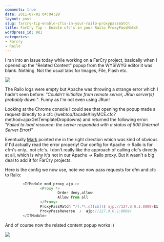 ```yaml
---
comments: true
date: 2011-07-01 04:04:20
layout: post
slug: farcry-tip-enable-cfcs-in-your-railo-proxypassmatch
title: FarCry Tip - Enable cfc's in your Railo ProxyPassMatch
wordpress_id: 981
categories:
- Farcry
- Railo
---
```


I ran into an issue today while working on a FarCry project, basically when I opened up the "Related Content" popup from the WYSIWYG editor it was blank. Nothing. Not the usual tabs for Images, File, Flash etc.

![](http://www.chapter31.com/wp-content/uploads/2011/07/relatedcontent.png)

The Railo logs were empty but Apache was throwing a strange error which I hadn't seen before: _"Couldn't initialize from remote server, JRun server(s) probably down."_. Funny as I'm not even using JRun!

Looking at the Chrome console I could see that opening the popup made a request directly to a cfc (/webtop/facade/tinyMCE.cfc?method=ajaxGetTemplateDropdowns) and returned the following error: "_Failed to load resource: the server responded with a status of 500 (Internal Server Error)_"

Eventually [Mark](http://www.learnosity.com/techblog/) pointed me in the right direction which was kind of obvious if I'd actually read the error properly! Our config for Apache -> Railo is for cfm's only...not cfc's. I don't really like the approach of calling cfc's directly at all, which is why it's not in our Apache -> Railo proxy. But it wasn't a big deal to add it for FarCry projects.

Here is the config we now use, note we now pass requests for cfm and cfc to Railo:

``` javascript
        <IfModule mod_proxy_ajp.c>
                <Proxy *>
                        Order deny,allow
                        Allow from all
                </Proxy>
                ProxyPassMatch ^/(.*\.cf[cm])$ ajp://127.0.0.1:8009/$1
                ProxyPassReverse  /  ajp://127.0.0.1:8009/
        </IfModule>
```

And of course now the related content popup works :)

![](http://www.chapter31.com/wp-content/uploads/2011/07/relatedcontent2.png)

